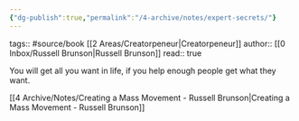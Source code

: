 ```yaml
---
{"dg-publish":true,"permalink":"/4-archive/notes/expert-secrets/"}
---
```



tags:: #source/book [[2 Areas/Creatorpeneur\|Creatorpeneur]]
author:: [[0 Inbox/Russell Brunson\|Russell Brunson]]
read:: true

You will get all you want in life, if you help enough people get what they want.

[[4 Archive/Notes/Creating a Mass Movement - Russell Brunson\|Creating a Mass Movement - Russell Brunson]]
